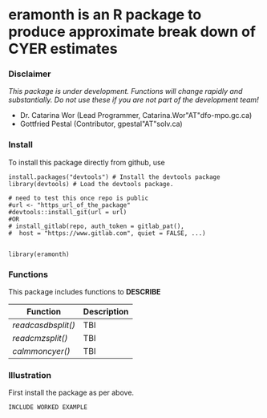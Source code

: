 # eramonth is an R package to produce approximate break down of CYER estimates


### Disclaimer

*This package is under development. Functions will change rapidly and substantially.
Do not use these if you are not part of the development team!*

* Dr. Catarina Wor (Lead Programmer, Catarina.Wor"AT"dfo-mpo.gc.ca)
* Gottfried Pestal (Contributor, gpestal"AT"solv.ca)


### Install

To install this package directly from github, use

```
install.packages("devtools") # Install the devtools package
library(devtools) # Load the devtools package.

# need to test this once repo is public
#url <- "https_url_of_the_package"
#devtools::install_git(url = url)
#OR
# install_gitlab(repo, auth_token = gitlab_pat(),
#  host = "https://www.gitlab.com", quiet = FALSE, ...)


library(eramonth)				
```



### Functions

This package includes functions to **DESCRIBE**




**Function** | **Description** 
-- | -- 
*readcasdbsplit()* | TBI
*readcmzsplit()* | TBI
*calmmoncyer()* | TBI


### Illustration

First install the package as per above.

```
INCLUDE WORKED EXAMPLE


```


